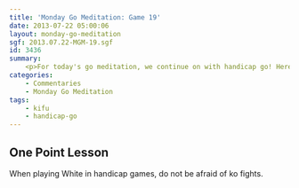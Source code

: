```yaml
---
title: 'Monday Go Meditation: Game 19'
date: 2013-07-22 05:00:06
layout: monday-go-meditation
sgf: 2013.07.22-MGM-19.sgf
id: 3436
summary:
	<p>For today's go meditation, we continue on with handicap go! Here is another game from my kadoban with Paul. In this game, there is a lot of interesting exchanges and swings in the game; but it ultimately boils down to White ending a ko fight too early that leads to my demise.</p>
categories:
	- Commentaries
	- Monday Go Meditation
tags:
	- kifu
	- handicap-go
---
```


## One Point Lesson

When playing White in handicap games, do not be afraid of ko fights.
